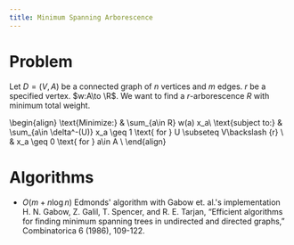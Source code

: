 ```yaml
---
title: Minimum Spanning Arborescence
---
```


# Problem
Let $D=(V,A)$ be a connected graph of $n$ vertices and $m$ edges. $r$ be a specified vertex. $w:A\to \R$. We want to find a $r$-arborescence $R$ with minimum total weight.

\begin{align}
\text{Minimize:} & \sum_{a\in R} w(a) x_a\\
\text{subject to:} & \sum_{a\in \delta^-(U)} x_a \geq 1 \text{ for } U \subseteq V\backslash \{r\} \\
& x_a \geq 0 \text{ for } a\in A \\
\end{align}

# Algorithms

- $O(m+n\log n)$ Edmonds' algorithm with Gabow et. al.'s implementation
H. N. Gabow, Z. Galil, T. Spencer, and R. E. Tarjan, “Efficient algorithms for finding minimum spanning trees in undirected and directed graphs,” Combinatorica 6 (1986), 109-122.